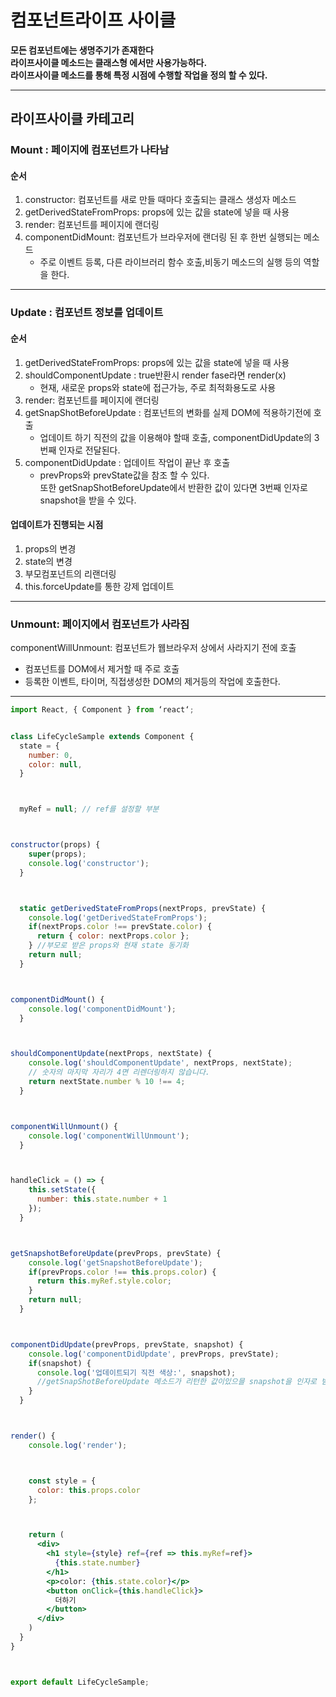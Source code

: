 # 컴포넌트라이프 사이클 
**모든 컴포넌트에는 생명주기가 존재한다**<br>
**라이프사이클 메소드는 클래스형 에서만 사용가능하다.**<br>
**라이프사이클 메소드를 통해 특정 시점에 수행할 작업을 정의 할 수 있다.**<br>
***
## 라이프사이클 카테고리 
### Mount : 페이지에 컴포넌트가 나타남
#### 순서
1. constructor: 컴포넌트를 새로 만들 때마다 호출되는 클래스 생성자 메소드
2. getDerivedStateFromProps: props에 있는 값을 state에 넣을 때 사용
3. render: 컴포넌트를 페이지에 랜더링
4. componentDidMount: 컴포넌트가 브라우저에 랜더링 된 후 한번 실행되는 메소드
    - 주로 이벤트 등록, 다른 라이브러리 함수 호출,비동기 메소드의 실행 등의 역할을 한다.
***
### Update : 컴포넌트 정보를 업데이트
#### 순서 
1. getDerivedStateFromProps: props에 있는 값을 state에 넣을 때 사용
2. shouldComponentUpdate : true반환시 render fase라면 render(x)
    - 현재, 새로운 props와 state에 접근가능, 주로 최적화용도로 사용 
3. render: 컴포넌트를 페이지에 랜더링
4. getSnapShotBeforeUpdate : 컴포넌트의 변화를 실제 DOM에 적용하기전에 호출
    - 업데이트 하기 직전의 값을 이용해야 할때 호출, componentDidUpdate의 3번째 인자로 전달된다.
5. componentDidUpdate : 업데이트 작업이 끝난 후 호출
    - prevProps와 prevState값을 참조 할 수 있다.<br> 
      또한 getSnapShotBeforeUpdate에서 반환한 값이 있다면 3번째 인자로 snapshot을 받을 수 있다.

#### 업데이트가 진행되는 시점
1. props의 변경
2. state의 변경
3. 부모컴포넌트의 리랜더링
4. this.forceUpdate를 통한 강제 업데이트 
***
### Unmount: 페이지에서 컴포넌트가 사라짐 
componentWillUnmount: 컴포넌트가 웹브라우저 상에서 사라지기 전에 호출
- 컴포넌트를 DOM에서 제거할 때 주로 호출
- 등록한 이벤트, 타이머, 직접생성한 DOM의 제거등의 작업에 호출한다.
***
```jsx
import React, { Component } from ‘react‘;


class LifeCycleSample extends Component {
  state = {
    number: 0,
    color: null,
  }



  myRef = null; // ref를 설정할 부분



constructor(props) {
    super(props);
    console.log('constructor');
  }



  static getDerivedStateFromProps(nextProps, prevState) {
    console.log('getDerivedStateFromProps'); 
    if(nextProps.color !== prevState.color) {
      return { color: nextProps.color };
    } //부모로 받은 props와 현재 state 동기화
    return null;
  }



componentDidMount() {
    console.log('componentDidMount');
  }



shouldComponentUpdate(nextProps, nextState) {
    console.log('shouldComponentUpdate', nextProps, nextState);
    // 숫자의 마지막 자리가 4면 리렌더링하지 않습니다.
    return nextState.number % 10 !== 4;
  }



componentWillUnmount() {
    console.log('componentWillUnmount');
  }



handleClick = () => {
    this.setState({
      number: this.state.number + 1
    });
  }



getSnapshotBeforeUpdate(prevProps, prevState) {
    console.log('getSnapshotBeforeUpdate');
    if(prevProps.color !== this.props.color) {
      return this.myRef.style.color;
    }
    return null;
  }



componentDidUpdate(prevProps, prevState, snapshot) {
    console.log('componentDidUpdate', prevProps, prevState);
    if(snapshot) {
      console.log('업데이트되기 직전 색상:', snapshot);
      //getSnapShotBeforeUpdate 메소드가 리턴한 값이있으믈 snapshot을 인자로 받을 수 있다.
    }
  }



render() {
    console.log('render');



    const style = {
      color: this.props.color
    };



    return (
      <div>
        <h1 style={style} ref={ref => this.myRef=ref}>
          {this.state.number}
        </h1>
        <p>color: {this.state.color}</p>
        <button onClick={this.handleClick}>
          더하기
        </button>
      </div>
    )
  }
}



export default LifeCycleSample;
```